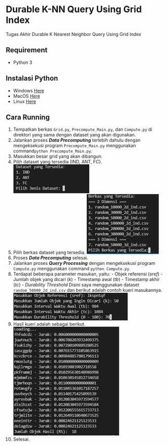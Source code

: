 
# Durable K-NN Query Using Grid Index
Tugas Akhir Durable K Nearest Neighbor Query Using Grid Index

## Requirement

 - Python 3

## Instalasi Python

 - Windows [Here](https://realpython.com/installing-python/#how-to-install-python-on-windows)
 - MacOS [Here](https://realpython.com/installing-python/#how-to-install-python-on-macos)
 - Linux [Here](https://realpython.com/installing-python/#how-to-install-python-on-linux)

## Cara Running

 1. Tempatkan berkas `Grid.py`, `Precompute_Main.py`, dan `Compute.py` di direktori yang sama dengan dataset yang akan digunakan.
 2. Jalankan proses ***Data Precomputing*** terlebih dahulu dengan mengeksekusi program `Precompute_Main.py` menggunakan command`python Precompute_Main.py`.
 3. Masukkan besar grid yang akan dibangun.
 4. Pilih dataset yang tersedia (IND, ANT, FC).
 ![Dataset yang tersedia](https://raw.githubusercontent.com/Armunz/TA_Durable_KNN_Query/main/images/dataset%20yang%20tersedia.PNG)
 5. Pilih berkas dataset yang tersedia.
 ![enter image description here](https://raw.githubusercontent.com/Armunz/TA_Durable_KNN_Query/main/images/berkas%20yang%20tersedia.PNG)
 6. Proses ***Data Precomputing*** selesai.
 7. Jalankan proses ***Query Processing*** dengan mengeksekusi program `Compute.py` menggunakan command `python Compute.py`.
 8. Terdapat beberapa parameter masukan, yaitu:
		 - Objek referensi (*sref*)
		 - Jumlah objek yang dicari (*k*)
		 - Timestamp awal (*tb*)
		 - Timestamp akhir (*tc*)
		 - *Durability Threshold*
Disini saya menggunakan dataset `random_50000_2d_ind.csv` dan berikut adalah contoh kueri masukannya.
![Contoh kueri masukan](https://raw.githubusercontent.com/Armunz/TA_Durable_KNN_Query/main/images/contoh%20masukan%20query%20processing.PNG)
 9. Hasil kueri adalah sebagai berikut. ![Contoh hasil kueri](https://raw.githubusercontent.com/Armunz/TA_Durable_KNN_Query/main/images/contoh%20hasil%20query%20processing.PNG)
 10. Selesai.

